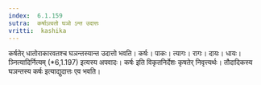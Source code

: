 ```yaml
---
index:  6.1.159
sutra:  कर्षाऽत्वतो घञो ऽन्त उदात्तः
vritti:  kashika 
---
```


कर्षतेर् धातोराकारवतश्च घञन्तस्यान्त उदात्तो भवति। कर्षः। पाकः। त्यागः। रागः। दायः। धायः। ञ्नित्यादिर्नित्यम् (*6,1.197) इत्यस्य अपवादः। कर्षः इति विकृतनिर्देशः कृषतेर् निवृत्त्यर्थः। तौदादिकस्य घञन्तस्य कर्षः इत्याद्युदात्तः एव भवति।

